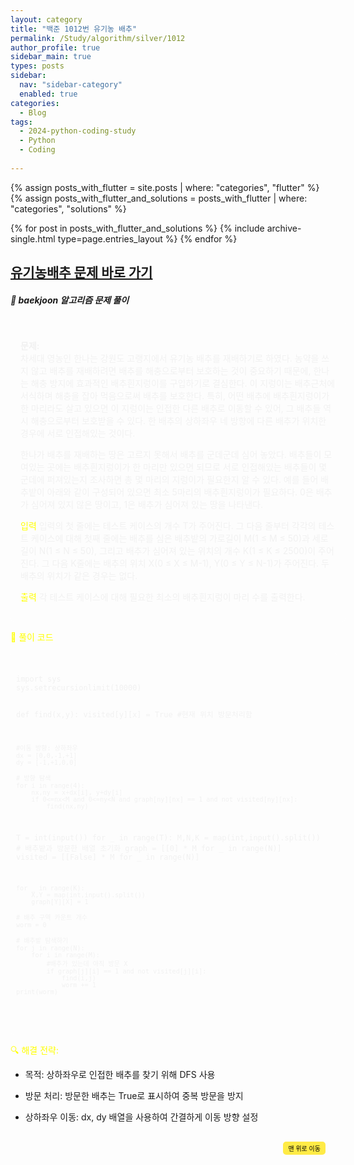 ```yaml
---
layout: category
title: "백준 1012번 유기농 배추"
permalink: /Study/algorithm/silver/1012
author_profile: true
sidebar_main: true
types: posts
sidebar:
  nav: "sidebar-category"
  enabled: true
categories:
  - Blog
tags:
  - 2024-python-coding-study
  - Python
  - Coding
    
---
```




{% assign posts_with_flutter = site.posts | where: "categories", "flutter" %}
{% assign posts_with_flutter_and_solutions = posts_with_flutter | where: "categories", "solutions" %}

{% for post in posts_with_flutter_and_solutions %}
  {% include archive-single.html type=page.entries_layout %}
{% endfor %}  



## [유기농배추 문제 바로 가기](https://www.acmicpc.net/problem/1012)




##### 📝 baekjoon 알고리즘 문제 풀이


<div style="border: 1px solid rgba(255, 255, 255, 0.2); padding: 15px; border-radius: 5px; background-color: rgba(255, 255, 255, 0.05); color: #f1f1f1; width: 100%; margin-left: 0; margin-right: 0; text-align: left;">
  
<b>문제:</b><br>
차세대 영농인 한나는 강원도 고랭지에서 유기농 배추를 재배하기로 하였다. 농약을 쓰지 않고 배추를 재배하려면 배추를 해충으로부터 보호하는 것이 중요하기 때문에, 한나는 해충 방지에 효과적인 배추흰지렁이를 구입하기로 결심한다. 이 지렁이는 배추근처에 서식하며 해충을 잡아 먹음으로써 배추를 보호한다. 특히, 어떤 배추에 배추흰지렁이가 한 마리라도 살고 있으면 이 지렁이는 인접한 다른 배추로 이동할 수 있어, 그 배추들 역시 해충으로부터 보호받을 수 있다. 한 배추의 상하좌우 네 방향에 다른 배추가 위치한 경우에 서로 인접해있는 것이다.

한나가 배추를 재배하는 땅은 고르지 못해서 배추를 군데군데 심어 놓았다. 배추들이 모여있는 곳에는 배추흰지렁이가 한 마리만 있으면 되므로 서로 인접해있는 배추들이 몇 군데에 퍼져있는지 조사하면 총 몇 마리의 지렁이가 필요한지 알 수 있다. 예를 들어 배추밭이 아래와 같이 구성되어 있으면 최소 5마리의 배추흰지렁이가 필요하다. 0은 배추가 심어져 있지 않은 땅이고, 1은 배추가 심어져 있는 땅을 나타낸다.<br/>  

<span style="color:yellow">입력</span>
입력의 첫 줄에는 테스트 케이스의 개수 T가 주어진다. 그 다음 줄부터 각각의 테스트 케이스에 대해 첫째 줄에는 배추를 심은 배추밭의 가로길이 M(1 ≤ M ≤ 50)과 세로길이 N(1 ≤ N ≤ 50), 그리고 배추가 심어져 있는 위치의 개수 K(1 ≤ K ≤ 2500)이 주어진다. 그 다음 K줄에는 배추의 위치 X(0 ≤ X ≤ M-1), Y(0 ≤ Y ≤ N-1)가 주어진다. 두 배추의 위치가 같은 경우는 없다.<br>

<span style="color:yellow">출력</span>
각 테스트 케이스에 대해 필요한 최소의 배추흰지렁이 마리 수를 출력한다.<br>

</div>  


<span style="color:yellow"> 📝 풀이 코드</span>
<link rel="stylesheet" href="https://cdnjs.cloudflare.com/ajax/libs/highlight.js/11.8.0/styles/atom-one-dark.min.css">
<script src="https://cdnjs.cloudflare.com/ajax/libs/highlight.js/11.8.0/highlight.min.js"></script>
<script>hljs.highlightAll();</script>
<div style="padding:8px; border: 1px solid rgba(255, 255, 255, 0.2); border-radius:5px; background-color: rgba(255, 255, 255, 0.05); color: #f1f1f1; width: 100%; margin-left: 0; margin-right: 0; text-align: left; font-family: monospace;">
  <pre><code class="python">
import sys
sys.setrecursionlimit(10000)

def find(x,y):
    visited[y][x] = True    #현재 위치 방문처리함

    #이동 방향: 상하좌우
    dx = [0,0,-1,+1]
    dy = [-1,+1,0,0]

    # 방향 탐색
    for i in range(4):
        nx,ny = x+dx[i], y+dy[i]
        if 0<=nx<M and 0<=ny<N and graph[ny][nx] == 1 and not visited[ny][nx]:
            find(nx,ny)

T = int(input())
for _ in range(T):
    M,N,K = map(int,input().split())
    # 배추밭과 방문한 배열 초기화
    graph = [[0] * M for _ in range(N)]
    visited = [[False] * M for _ in range(N)]

    for _ in range(K):
        X,Y = map(int,input().split())
        graph[Y][X] = 1

    # 배추 구역 카운트 개수
    worm = 0

    # 배추밭 탐색하기
    for j in range(N):
        for i in range(M):
            #배추가 있는데 아직 방문 X
            if graph[j][i] == 1 and not visited[j][i]:
                find(i,j)
                worm += 1
    print(worm)


  </code></pre>
</div>



<span style="color:yellow">🔍 해결 전략:</span><br>

- 목적: 상하좌우로 인접한 배추를 찾기 위해 DFS 사용

- 방문 처리: 방문한 배추는 True로 표시하여 중복 방문을 방지

- 상하좌우 이동: dx, dy 배열을 사용하여 간결하게 이동 방향 설정




<div style="text-align: right; margin-top: 30px;">
  <button onclick="scrollToTop()" style="
    padding: 10px 15x; 
    background-color: #FFEB46; 
    color: black; 
    border: 2px solid #FFEB46; 
    border-radius: 5px; 
    cursor: pointer; 
    font-size: 10px;">
    맨 위로 이동
  </button>
</div>

<script>
  // 맨 위로 이동하는 함수
  function scrollToTop() {
    window.scrollTo({ top: 0, behavior: 'smooth' });
  }
</script>
